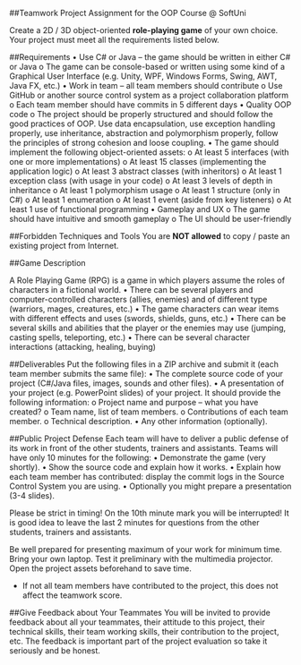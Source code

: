 ##Teamwork Project Assignment for the OOP Course @ SoftUni

Create a 2D / 3D object-oriented **role-playing game** of your own choice. Your project must meet all the requirements listed below.

##Requirements
•   Use C# or Java – the game should be written in either C# or Java
    o   The game can be console-based or written using some kind of a Graphical User Interface (e.g. Unity, WPF, Windows Forms, Swing, AWT, Java FX, etc.)
•   Work in team – all team members should contribute
    o   Use GitHub or another source control system as a project collaboration platform
    o   Each team member should have commits in 5 different days
•   Quality OOP code
    o   The project should be properly structured and should follow the good practices of OOP. Use data encapsulation, use exception handling properly, use inheritance, abstraction and polymorphism properly, follow the principles of strong cohesion and loose coupling.
•   The game should implement the following object-oriented assets:
    o   At least 5 interfaces (with one or more implementations)
    o   At least 15 classes (implementing the application logic)
    o   At least 3 abstract classes (with inheritors)
    o   At least 1 exception class (with usage in your code)
    o   At least 3 levels of depth in inheritance
    o   At least 1 polymorphism usage
    o   At least 1 structure (only in C#)
    o   At least 1 enumeration
    o   At least 1 event (aside from key listeners)
    o   At least 1 use of functional programming
•   Gameplay and UX
    o   The game should have intuitive and smooth gameplay
    o   The UI should be user-friendly

##Forbidden Techniques and Tools
You are **NOT allowed** to copy / paste an existing project from Internet.

##Game Description

A Role Playing Game (RPG) is a game in which players assume the roles of characters in a fictional world. 
•   There can be several players and computer-controlled characters (allies, enemies) and of different type (warriors, mages, creatures, etc.)
•   The game characters can wear items with different effects and uses (swords, shields, guns, etc.)
•   There can be several skills and abilities that the player or the enemies may use (jumping, casting spells, teleporting, etc.) 
•   There can be several character interactions (attacking, healing, buying)

##Deliverables
Put the following files in a ZIP archive and submit it (each team member submits the same file):
•   The complete source code of your project (C#/Java files, images, sounds and other files).
•   A presentation of your project (e.g. PowerPoint slides) of your project. It should provide the following information:
    o   Project name and purpose – what you have created?
    o   Team name, list of team members.
    o   Contributions of each team member.
    o   Technical description.
•   Any other information (optionally).

##Public Project Defense
Each team will have to deliver a public defense of its work in front of the other students, trainers and assistants. Teams will have only 10 minutes for the following:
•   Demonstrate the game (very shortly).
•   Show the source code and explain how it works.
•   Explain how each team member has contributed: display the commit logs in the Source Control System you are using.
•   Optionally you might prepare a presentation (3-4 slides).

Please be strict in timing! On the 10th minute mark you will be interrupted! It is good idea to leave the last 2 minutes for questions from the other students, trainers and assistants.

Be well prepared for presenting maximum of your work for minimum time. Bring your own laptop. Test it preliminary with the multimedia projector. Open the project assets beforehand to save time.

* If not all team members have contributed to the project, this does not affect the teamwork score.

##Give Feedback about Your Teammates
You will be invited to provide feedback about all your teammates, their attitude to this project, their technical skills, their team working skills, their contribution to the project, etc. The feedback is important part of the project evaluation so take it seriously and be honest.
